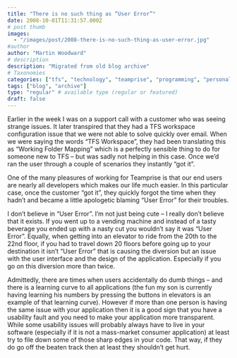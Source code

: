 ```yaml
---
title: "There is no such thing as “User Error”"
date: 2008-10-01T11:31:57.000Z
# post thumb
images:
  - "/images/post/2008-there-is-no-such-thing-as-user-error.jpg"
#author
author: "Martin Woodward"
# description
description: "Migrated from old blog archive"
# Taxonomies
categories: ["tfs", "technology", "teamprise", "programming", "personal"]
tags: ["blog", "archive"]
type: "regular" # available type (regular or featured)
draft: false
---
```


Earlier in the week I was on a support call with a customer who was seeing strange issues. It later transpired that they had a TFS workspace configuration issue that we were not able to solve quickly over email. When we were saying the words “TFS Workspace”, they had been translating this as “Working Folder Mapping” which is a perfectly sensible thing to do for someone new to TFS – but was sadly not helping in this case. Once we’d ran the user through a couple of scenarios they instantly “got it”.

One of the many pleasures of working for Teamprise is that our end users are nearly all developers which makes our life much easier. In this particular case, once the customer “got it”, they quickly forgot the time when they hadn’t and became a little apologetic blaming “User Error” for their troubles.

I don’t believe in “User Error”. I’m not just being cute – I really don’t believe that it exists. If you went up to a vending machine and instead of a tasty beverage you ended up with a nasty cut you wouldn’t say it was “User Error”. Equally, when getting into an elevator to ride from the 20th to the 22nd floor, if you had to travel down 20 floors before going up to your destination it isn’t “User Error” that is causing the diversion but an issue with the user interface and the design of the application. Especially if you go on this diversion more than twice.

Admittedly, there are times when users accidentally do dumb things – and there is a learning curve to all applications (the fun my son is currently having learning his numbers by pressing the buttons in elevators is an example of that learning curve). However if more than one person is having the same issue with your application then it is a good sign that you have a usability fault and you need to make your application more transparent. While some usability issues will probably always have to live in your software (especially if it is not a mass-market consumer application) at least try to file down some of those sharp edges in your code. That way, if they do go off the beaten track then at least they shouldn’t get hurt.
